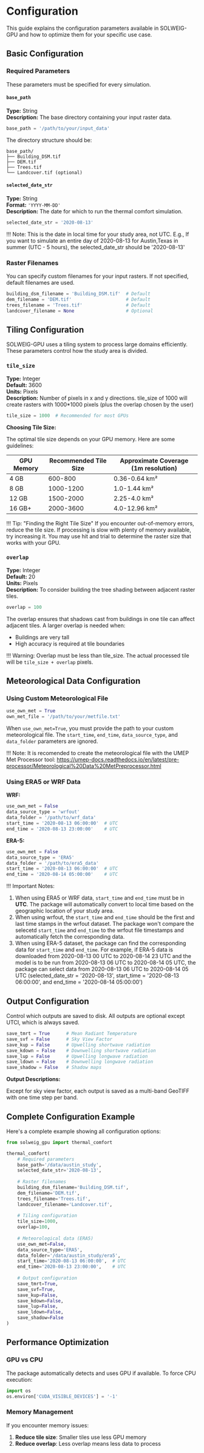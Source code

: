 # Configuration

This guide explains the configuration parameters available in SOLWEIG-GPU and how to optimize them for your specific use case.

## Basic Configuration

### Required Parameters

These parameters must be specified for every simulation.

#### `base_path`

**Type:** String  
**Description:** The base directory containing your input raster data.

```python
base_path = '/path/to/your/input_data'
```

The directory structure should be:

```
base_path/
├── Building_DSM.tif
├── DEM.tif
├── Trees.tif
└── Landcover.tif (optional)
```

#### `selected_date_str`

**Type:** String  
**Format:** `'YYYY-MM-DD'`  
**Description:** The date for which to run the thermal comfort simulation.

```python
selected_date_str = '2020-08-13'
```

!!! Note:
    This is the date in local time for your study area, not UTC. E.g., If you want to simulate an entire day of 2020-08-13 for Austin,Texas in summer (UTC - 5 hours), the selected_date_str should be '2020-08-13'

### Raster Filenames

You can specify custom filenames for your input rasters. If not specified, default filenames are used.

```python
building_dsm_filename = 'Building_DSM.tif'  # Default
dem_filename = 'DEM.tif'                    # Default
trees_filename = 'Trees.tif'                # Default
landcover_filename = None                   # Optional
```

## Tiling Configuration

SOLWEIG-GPU uses a tiling system to process large domains efficiently. These parameters control how the study area is divided.

### `tile_size`

**Type:** Integer  
**Default:** 3600  
**Units:** Pixels  
**Description:** Number of pixels in x and y directions. tile_size of 1000 will create rasters with 1000*1000 pixels (plus the overlap chosen by the user)

```python
tile_size = 1000  # Recommended for most GPUs
```

**Choosing Tile Size:**

The optimal tile size depends on your GPU memory. Here are some guidelines:

| GPU Memory | Recommended Tile Size | Approximate Coverage (1m resolution) |
|------------|----------------------|-------------------------------------|
| 4 GB | 600-800 | 0.36-0.64 km² |
| 8 GB | 1000-1200 | 1.0-1.44 km² |
| 12 GB | 1500-2000 | 2.25-4.0 km² |
| 16 GB+ | 2000-3600 | 4.0-12.96 km² |

!!! Tip: "Finding the Right Tile Size"
    If you encounter out-of-memory errors, reduce the tile size. If processing is slow with plenty of memory available, try increasing it. You may use hit and trial to determine the raster size that works with your GPU.

### `overlap`

**Type:** Integer  
**Default:** 20  
**Units:** Pixels  
**Description:** To consider building the tree shading between adjacent raster tiles.

```python
overlap = 100  
```

The overlap ensures that shadows cast from buildings in one tile can affect adjacent tiles. A larger overlap is needed when:

- Buildings are very tall
- High accuracy is required at tile boundaries

!!! Warning:
    Overlap must be less than tile_size. The actual processed tile will be `tile_size + overlap` pixels.

## Meteorological Data Configuration

### Using Custom Meteorological File

```python
use_own_met = True
own_met_file = '/path/to/your/metfile.txt'
```

When `use_own_met=True`, you must provide the path to your custom meteorological file. The `start_time`, `end_time`, `data_source_type`, and `data_folder` parameters are ignored.

!!! Note:
    It is recomended to create the meteorological file with the UMEP Met Processor tool: <https://umep-docs.readthedocs.io/en/latest/pre-processor/Meteorological%20Data%20MetPreprocessor.html>
    
### Using ERA5 or WRF Data

**WRF:**

```python
use_own_met = False
data_source_type = 'wrfout'
data_folder = '/path/to/wrf_data'
start_time = '2020-08-13 06:00:00'  # UTC
end_time = '2020-08-13 23:00:00'    # UTC
```

**ERA-5:**

```python
use_own_met = False
data_source_type = 'ERA5'
data_folder = '/path/to/era5_data'
start_time = '2020-08-13 06:00:00'  # UTC
end_time = '2020-08-14 05:00:00'    # UTC
```

!!! Important Notes:
   1.  When using ERA5 or WRF data, `start_time` and `end_time` must be in **UTC**. The package will automatically convert to local time based on the geographic location of your study area.
   2.  When using wrfout, the `start_time` and `end_time` should be the first and last time stamps in the wrfout dataset. The package won't compare the selecetd `start_time` and `end_time` to the wrfout file timestamps and automatically fetch the corresponding data.
   3.  When using ERA-5 dataset, the package can find the corresponding data for `start_time` and `end_time`. For example, if ERA-5 data is downloaded from 2020-08-13 00 UTC to 2020-08-14 23 UTC and the model is to be run from 2020-08-13 06 UTC to 2020-08-14 05 UTC, the package can select data from 2020-08-13 06 UTC to 2020-08-14 05 UTC (selected_date_str = '2020-08-13', start_time = '2020-08-13 06:00:00', and end_time = '2020-08-14 05:00:00')
    

## Output Configuration

Control which outputs are saved to disk. All outputs are optional except UTCI, which is always saved.

```python
save_tmrt = True      # Mean Radiant Temperature
save_svf = False      # Sky View Factor
save_kup = False      # Upwelling shortwave radiation
save_kdown = False    # Downwelling shortwave radiation
save_lup = False      # Upwelling longwave radiation
save_ldown = False    # Downwelling longwave radiation
save_shadow = False   # Shadow maps
```

**Output Descriptions:**

 Except for sky view factor, each output is saved as a multi-band GeoTIFF with one time step per band.
    
## Complete Configuration Example

Here's a complete example showing all configuration options:

```python
from solweig_gpu import thermal_comfort

thermal_comfort(
    # Required parameters
    base_path='/data/austin_study',
    selected_date_str='2020-08-13',
    
    # Raster filenames
    building_dsm_filename='Building_DSM.tif',
    dem_filename='DEM.tif',
    trees_filename='Trees.tif',
    landcover_filename='Landcover.tif',
    
    # Tiling configuration
    tile_size=1000,
    overlap=100,
    
    # Meteorological data (ERA5)
    use_own_met=False,
    data_source_type='ERA5',
    data_folder='/data/austin_study/era5',
    start_time='2020-08-13 06:00:00',  # UTC
    end_time='2020-08-13 23:00:00',    # UTC
    
    # Output configuration
    save_tmrt=True,
    save_svf=True,
    save_kup=False,
    save_kdown=False,
    save_lup=False,
    save_ldown=False,
    save_shadow=False
)
```

## Performance Optimization

### GPU vs CPU

The package automatically detects and uses GPU if available. To force CPU execution:

```python
import os
os.environ['CUDA_VISIBLE_DEVICES'] = '-1'
```

### Memory Management

If you encounter memory issues:

1. **Reduce tile size**: Smaller tiles use less GPU memory
2. **Reduce overlap**: Less overlap means less data to process
